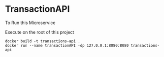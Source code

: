 # TransactionAPI

To Run this Microservice

Execute on the root of this project

```
docker build -t transactions-api .
docker run --name transactionAPI -dp 127.0.0.1:8080:8080 transactions-api
```